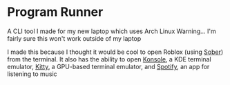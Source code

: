 # Program Runner
A CLI tool I made for my new laptop which uses Arch Linux
Warning... I'm fairly sure this won't work outside of my laptop

I made this because I thought it would be cool to open Roblox (using [Sober](https://sober.vinegarhq.org/)) from the terminal.
It also has the ability to open [Konsole](https://wiki.archlinux.org/title/Konsole), a KDE terminal emulator, [Kitty](https://wiki.archlinux.org/title/Kitty), a GPU-based terminal emulator, and [Spotify](https://wiki.archlinux.org/title/Spotify), an app for listening to music